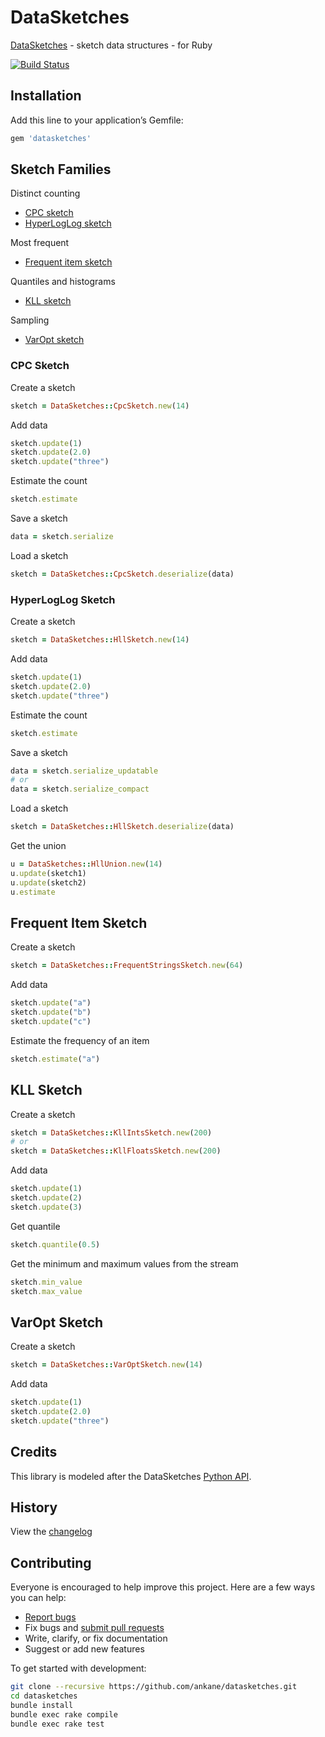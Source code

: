 # DataSketches

[DataSketches](https://datasketches.apache.org/) - sketch data structures - for Ruby

[![Build Status](https://github.com/ankane/datasketches/workflows/build/badge.svg?branch=master)](https://github.com/ankane/datasketches/actions)

## Installation

Add this line to your application’s Gemfile:

```ruby
gem 'datasketches'
```

## Sketch Families

Distinct counting

- [CPC sketch](#cpc-sketch)
- [HyperLogLog sketch](#hyperloglog-sketch)

Most frequent

- [Frequent item sketch](#frequent-item-sketch)

Quantiles and histograms

- [KLL sketch](#kll-sketch)

Sampling

- [VarOpt sketch](#varopt-sketch)

### CPC Sketch

Create a sketch

```ruby
sketch = DataSketches::CpcSketch.new(14)
```

Add data

```ruby
sketch.update(1)
sketch.update(2.0)
sketch.update("three")
```

Estimate the count

```ruby
sketch.estimate
```

Save a sketch

```ruby
data = sketch.serialize
```

Load a sketch

```ruby
sketch = DataSketches::CpcSketch.deserialize(data)
```

### HyperLogLog Sketch

Create a sketch

```ruby
sketch = DataSketches::HllSketch.new(14)
```

Add data

```ruby
sketch.update(1)
sketch.update(2.0)
sketch.update("three")
```

Estimate the count

```ruby
sketch.estimate
```

Save a sketch

```ruby
data = sketch.serialize_updatable
# or
data = sketch.serialize_compact
```

Load a sketch

```ruby
sketch = DataSketches::HllSketch.deserialize(data)
```

Get the union

```ruby
u = DataSketches::HllUnion.new(14)
u.update(sketch1)
u.update(sketch2)
u.estimate
```

## Frequent Item Sketch

Create a sketch

```ruby
sketch = DataSketches::FrequentStringsSketch.new(64)
```

Add data

```ruby
sketch.update("a")
sketch.update("b")
sketch.update("c")
```

Estimate the frequency of an item

```ruby
sketch.estimate("a")
```

## KLL Sketch

Create a sketch

```ruby
sketch = DataSketches::KllIntsSketch.new(200)
# or
sketch = DataSketches::KllFloatsSketch.new(200)
```

Add data

```ruby
sketch.update(1)
sketch.update(2)
sketch.update(3)
```

Get quantile

```ruby
sketch.quantile(0.5)
```

Get the minimum and maximum values from the stream

```ruby
sketch.min_value
sketch.max_value
```

## VarOpt Sketch

Create a sketch

```ruby
sketch = DataSketches::VarOptSketch.new(14)
```

Add data

```ruby
sketch.update(1)
sketch.update(2.0)
sketch.update("three")
```

## Credits

This library is modeled after the DataSketches [Python API](https://github.com/apache/datasketches-cpp/tree/master/python).

## History

View the [changelog](https://github.com/ankane/datasketches/blob/master/CHANGELOG.md)

## Contributing

Everyone is encouraged to help improve this project. Here are a few ways you can help:

- [Report bugs](https://github.com/ankane/datasketches/issues)
- Fix bugs and [submit pull requests](https://github.com/ankane/datasketches/pulls)
- Write, clarify, or fix documentation
- Suggest or add new features

To get started with development:

```sh
git clone --recursive https://github.com/ankane/datasketches.git
cd datasketches
bundle install
bundle exec rake compile
bundle exec rake test
```

